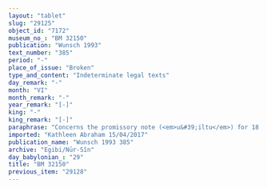 ```yaml
---
layout: "tablet"
slug: "29125"
object_id: "7172"
museum_no_: "BM 32150"
publication: "Wunsch 1993"
text_number: "385"
period: "-"
place_of_issue: "Broken"
type_and_content: "Indeterminate legal texts"
day_remark: "-"
month: "VI"
month_remark: "-"
year_remark: "[-]"
king: "-"
king_remark: "[-]"
paraphrase: "Concerns the promissory note (<em>u&#39;iltu</em>) for 18 shekels of silver, the purchase price for &Scaron;ama&scaron;-napi&scaron;ti-uṣur, slave of Rēmūtu/.... Remainder broken off. Witnesses (but very fragm.). The scribe: Marduk-rēmanni/Iddin-Marduk//Nūr-S&icirc;n. The document belongs to the Egibi/Nūr-S&icirc;n archive because of the scribe."
imported: "Kathleen Abraham 15/04/2017"
publication_name: "Wunsch 1993 385"
archive: "Egibi/Nūr-Sîn"
day_babylonian_: "29"
title: "BM 32150"
previous_item: "29128"
---
```

